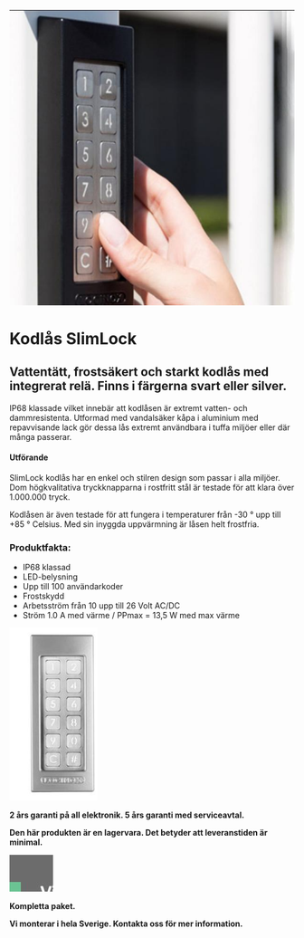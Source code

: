 ![](_page_0_Picture_1.jpeg)

# Kodlås SlimLock

## Vattentätt, frostsäkert och starkt kodlås med integrerat relä. Finns i färgerna svart eller silver.

IP68 klassade vilket innebär att kodlåsen är extremt vatten- och dammresistenta. Utformad med vandalsäker kåpa i aluminium med repavvisande lack gör dessa lås extremt användbara i tuffa miljöer eller där många passerar.

#### Utförande

SlimLock kodlås har en enkel och stilren design som passar i alla miljöer. Dom högkvalitativa tryckknapparna i rostfritt stål är testade för att klara över 1.000.000 tryck.

Kodlåsen är även testade för att fungera i temperaturer från -30 ° upp till +85 ° Celsius. Med sin inyggda uppvärmning är låsen helt frostfria.

### **Produktfakta:**

- IP68 klassad
- LED-belysning
- Upp till 100 användarkoder
- Frostskydd
- Arbetsström från 10 upp till 26 Volt AC/DC
- Ström 1.0 A med värme / PPmax = 13,5 W med max värme

![](_page_0_Picture_15.jpeg)

**2 års garanti på all elektronik. 5 års garanti med serviceavtal.**

**Den här produkten är en lagervara. Det betyder att leveranstiden är minimal.**

![](_page_0_Picture_18.jpeg)

**Kompletta paket.**

**Vi monterar i hela Sverige. Kontakta oss för mer information.**